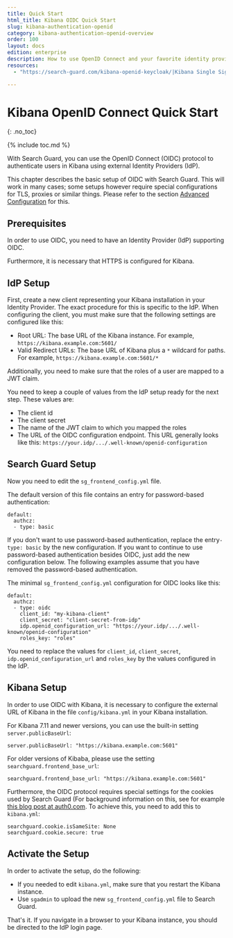 ```yaml
---
title: Quick Start
html_title: Kibana OIDC Quick Start
slug: kibana-authentication-openid
category: kibana-authentication-openid-overview
order: 100
layout: docs
edition: enterprise
description: How to use OpenID Connect and your favorite identity provider to implement Kibana Single Sign-On.
resources:
  - "https://search-guard.com/kibana-openid-keycloak/|Kibana Single Sign-On with OpenID and Keycloak"

---
```

<!---
Copyright 2020 floragunn GmbH 
-->

# Kibana OpenID Connect Quick Start
{: .no_toc}

{% include toc.md %}

With Search Guard, you can use the OpenID Connect (OIDC) protocol to authenticate users in Kibana using external Identity Providers (IdP).

This chapter describes the basic setup of OIDC with Search Guard. This will work in many cases; some setups however require special configurations for TLS, proxies or similar things. Please refer to the section [Advanced Configuration](kibana_authentication_openid_advanced_config.md) for this.

## Prerequisites

In order to use OIDC, you need to have an Identity Provider (IdP) supporting OIDC.

Furthermore, it is necessary that HTTPS is configured for Kibana.

## IdP Setup

First, create a new client representing your Kibana installation in your Identity Provider. The exact procedure for this is specific to the IdP. When configuring the client, you must make sure that the following settings are configured like this:

* Root URL: The base URL of the Kibana instance. For example, `https://kibana.example.com:5601/`
* Valid Redirect URLs: The base URL of Kibana plus a `*` wildcard for paths. For example, `https://kibana.example.com:5601/*`

Additionally, you need to make sure that the roles of a user are mapped to a JWT claim.

You need to keep a couple of values from the IdP setup ready for the next step. These values are:

* The client id
* The client secret
* The name of the JWT claim to which you mapped the roles
* The URL of the OIDC configuration endpoint. This URL generally looks like this: `https://your.idp/.../.well-known/openid-configuration`

## Search Guard Setup

Now you need to edit the `sg_frontend_config.yml` file. 

The default version of this file contains an entry for password-based authentication:

```
default:
  authcz:
  - type: basic
```

If you don't want to use password-based authentication, replace the entry`- type: basic` by the new configuration. If you want to continue to use password-based authentication besides OIDC, just add the new configuration below. The following examples assume that you have removed the password-based authentication.

The minimal `sg_frontend_config.yml` configuration for OIDC looks like this:

```
default:
  authcz:
  - type: oidc
    client_id: "my-kibana-client"
    client_secret: "client-secret-from-idp"
    idp.openid_configuration_url: "https://your.idp/.../.well-known/openid-configuration"
    roles_key: "roles"
```

You need to replace the values for `client_id`, `client_secret`, `idp.openid_configuration_url` and `roles_key` by the values configured in the IdP. 

 
## Kibana Setup

In order to use OIDC with Kibana, it is necessary to configure the external URL of Kibana in the file `config/kibana.yml` in your Kibana installation. 

For Kibana 7.11 and newer versions, you can use the built-in setting `server.publicBaseUrl`:

```
server.publicBaseUrl: "https://kibana.example.com:5601"
```

For older versions of Kibaba, please use the setting `searchguard.frontend_base_url`: 

```
searchguard.frontend_base_url: "https://kibana.example.com:5601"
```

Furthermore, the OIDC protocol requires special settings for the cookies used by Search Guard (For background information on this, see for example [this blog post at auth0.com](https://auth0.com/blog/browser-behavior-changes-what-developers-need-to-know/). To achieve this, you need to add this to `kibana.yml`:

```
searchguard.cookie.isSameSite: None
searchguard.cookie.secure: true
```

## Activate the Setup

In order to activate the setup, do the following:

- If you needed to edit `kibana.yml`, make sure that you restart the Kibana instance. 
- Use `sgadmin` to upload the new `sg_frontend_config.yml` file to Search Guard.

That's it. If you navigate in a browser to your Kibana instance, you should be directed to the IdP login page.
